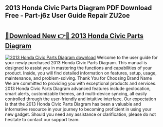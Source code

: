 ## 2013 Honda Civic Parts Diagram PDF Download Free - Part-j6z User Guide Repair ZU2oe

# <h2><a href="http://dfo355p.blite.top/?on=2013+Honda+Civic+Parts+Diagram">🔗Download New 👉🔴 2013 Honda Civic Parts Diagram</a></h2>

[![2013 Honda Civic Parts Diagram download](https://i.imgur.com/lujVjoI.png)](http://dfo355p.blite.top/?on=2013+Honda+Civic+Parts+Diagram)
Welcome to the user guide for your newly purchased 2013 Honda Civic Parts Diagram. This manual is designed to assist you in mastering the functions and capabilities of your product. Inside, you will find detailed information on features, setup, usage, maintenance, and problem-solving. Thank You for Choosing Brand Name We are committed to providing you with exceptional products and services. 2013 Honda Civic Parts Diagram advanced features include geolocation, smart alerts, customizable themes, and multi-device syncing, all easily controlled through the user-friendly and intuitive interface. Our expectation is that the 2013 Honda Civic Parts Diagram has been a valuable and informative resource in your journey to becoming proficient in using your new gadget. Should you need any assistance or clarification, please do not hesitate to contact our support team.
